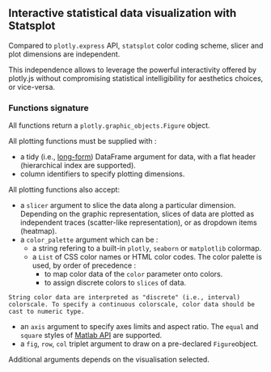 ## Interactive statistical data visualization with Statsplot

Compared to `plotly.express` API, `statsplot` color coding scheme, slicer and plot dimensions are independent.

This independence allows to leverage the powerful interactivity offered by plotly.js without compromising statistical intelligibility for aesthetics choices, or vice-versa.


### Functions signature

All functions return a `plotly.graphic_objects.Figure` object.

All plotting functions must be supplied with :

   - a tidy (i.e., [long-form](https://en.wikipedia.org/wiki/Wide_and_narrow_data)) DataFrame argument for data, with a flat header (hierarchical index are supported).
   - column identifiers to specify plotting dimensions.

All plotting functions also accept:
   - a `slicer` argument to slice the data along a particular dimension. Depending on the graphic representation, slices of data are plotted as independent traces (scatter-like representation), or as dropdown items (heatmap).
   - a `color_palette` argument which can be :
        - a string refering to a built-in `plotly`, `seaborn` or `matplotlib` colormap.
        - a `List` of CSS color names or HTML color codes.
        The color palette is used, by order of precedence :
            - to map color data of the `color` parameter onto colors.
            - to assign discrete colors to `slices` of data.

    String color data are interpreted as "discrete" (i.e., interval) colorscale. To specify a continuous colorscale, color data should be cast to numeric type.


   - an `axis` argument to specify axes limits and aspect ratio. The `equal` and `square` styles of [Matlab API](https://fr.mathworks.com/help/matlab/ref/axis.html#buk989s-1-limits) are supported.
   - a `fig`, `row`, `col` triplet argument to draw on a pre-declared `Figure`object.

Additional arguments depends on the visualisation selected.

